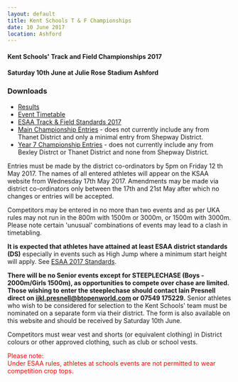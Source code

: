 ```yaml
---
layout: default
title: Kent Schools T & F Championships
date: 10 June 2017
location: Ashford
---
```


#### Kent Schools' Track and Field Championships 2017

#### Saturday 10th June at Julie Rose Stadium Ashford

<div class="panel panel-info">
    <div class="panel-heading">
        <h3 class="panel-title">Downloads</h3>
    </div>
    <div class="panel-body">
        <ul>
            <li><a href="/files/events/16-17/2017-06-10-kent-schools-t-and-f-championships/Kent-Schools-T-F-Championship-Results-10062017.pdf">Results</a></li>
            <li><a href="/files/events/16-17/2017-06-10-kent-schools-t-and-f-championships/KSAA-Timetable-2017.pdf">Event Timetable</a></li>
            <li><a href="/files/events/16-17/2017-06-10-kent-schools-t-and-f-championships/ESAA-T-F-Standards-2017.xlsx">ESAA Track & Field Standards 2017</a></li>
            <li><a href="/files/events/16-17/2017-06-10-kent-schools-t-and-f-championships/Kent-School-TF-Championship-Entry-Submission-2017.pdf">Main Championship Entries</a> - does not currently include any from Thanet District and only a minimal entry from Shepway District.</li>
            <li><a href="/files/events/16-17/2017-06-10-kent-schools-t-and-f-championships/Kent-School-Year-7-TF-Championship-Entry-Submission-2017.pdf">Year 7 Championship Entries</a> - does not currently include any from Bexley Distrct or Thanet District and none from Shepway District.</li>
        </ul>
    </div>
</div>

Entries must be made by the district co-ordinators by 5pm on Friday 12 th May 2017. The names of all entered athletes will appear on the KSAA website from Wednesday 17th May  2017. Amendments may be made via district co-ordinators only between the 17th and 21st May after which no changes or entries will be accepted.

Competitors may be entered in no more than two events and as per UKA rules may not run in the 800m with 1500m or 3000m, or 1500m with 3000m. Please note certain 'unusual' combinations of events may lead to a clash in timetabling.

**It is expected that athletes have attained at least ESAA district standards (DS)** especially in events such as High Jump where a minimum start height will apply. See [ESAA 2017 Standards](/files/events/16-17/2017-06-10-kent-schools-t-and-f-championships/ESAA-T-F-Standards-2017.xlsx).

**There will be no Senior events except for STEEPLECHASE (Boys - 2000m/Girls 1500m), as opportunities to compete over chase are limited. Those wishing to enter the steeplechase should contact Iain Presnell direct on ijkl.presnell@btopenworld.com or 07549 175229.**
Senior athletes who wish to be considered for selection to the Kent Schools' team must be nominated on a separate form via their district. The form is also available on this website and should be received by Saturday 10th June.

Competitors must wear vest and shorts (or equivalent clothing) in District colours or other approved clothing, such as club or school vests.

<span style="color: red">Please note: <br />
Under ESAA rules, athletes at schools events are not permitted to wear competition crop tops. </span>
